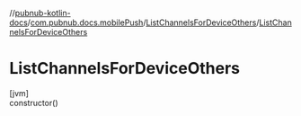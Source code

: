 //[pubnub-kotlin-docs](../../../index.md)/[com.pubnub.docs.mobilePush](../index.md)/[ListChannelsForDeviceOthers](index.md)/[ListChannelsForDeviceOthers](-list-channels-for-device-others.md)

# ListChannelsForDeviceOthers

[jvm]\
constructor()
